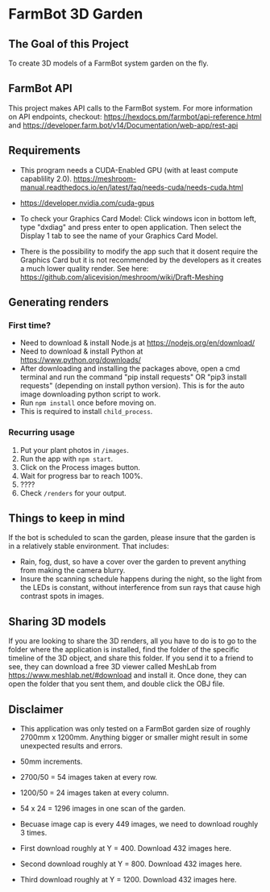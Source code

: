 # FarmBot 3D Garden

## The Goal of this Project
To create 3D models of a FarmBot system garden on the fly.

## FarmBot API
This project makes API calls to the FarmBot system. 
For more information on API endpoints, checkout: https://hexdocs.pm/farmbot/api-reference.html and https://developer.farm.bot/v14/Documentation/web-app/rest-api

## Requirements
- This program needs a CUDA-Enabled GPU (with at least compute capablility 2.0). https://meshroom-manual.readthedocs.io/en/latest/faq/needs-cuda/needs-cuda.html
- https://developer.nvidia.com/cuda-gpus
- To check your Graphics Card Model: Click windows icon in bottom left, type "dxdiag" and press enter to open application. Then select the Display 1 tab to see the name of your Graphics Card Model.

- There is the possibility to modify the app such that it dosent require the Graphics Card but it is not recommended by the developers as it creates a much lower quality render. See here: https://github.com/alicevision/meshroom/wiki/Draft-Meshing

## Generating renders
### First time?
- Need to download & install Node.js at https://nodejs.org/en/download/
- Need to download & install Python at https://www.python.org/downloads/
- After downloading and installing the packages above, open a cmd terminal and run the command "pip install requests" OR "pip3 install requests" (depending on install python version). This is for the auto image downloading python script to work.
- Run `npm install` once before moving on.
- This is required to install `child_process`.


### Recurring usage
1. Put your plant photos in `/images`.
2. Run the app with `npm start`.
3. Click on the Process images button.
4. Wait for progress bar to reach 100%.
5. ????
6. Check `/renders` for your output.

## Things to keep in mind
If the bot is scheduled to scan the garden, please insure that the garden is in a relatively stable environment. 
That includes:
- Rain, fog, dust, so have a cover over the garden to prevent anything from making the camera blurry.
- Insure the scanning schedule happens during the night, so the light from the LEDs is constant, without interference from sun rays that cause high contrast spots in images.

## Sharing 3D models
If you are looking to share the 3D renders, all you have to do is to go to the folder where the application is installed, find the folder of the specific timeline of the 3D object, and share this folder. If you send it to a friend to see, they can download a free 3D viewer called MeshLab from https://www.meshlab.net/#download and install it. Once done, they can open the folder that you sent them, and double click the OBJ file.

## Disclaimer
- This application was only tested on a FarmBot garden size of roughly 2700mm x 1200mm. Anything bigger or smaller might result in some unexpected results and errors.

- 50mm increments. 
- 2700/50 = 54 images taken at every row. 
- 1200/50 = 24 images taken at every column. 
- 54 x 24 = 1296 images in one scan of the garden. 
- Becuase image cap is every 449 images, we need to download roughly 3 times. 
- First download roughly at Y = 400. Download 432 images here.
- Second download roughly at Y = 800. Download 432 images here.
- Third download roughly at Y = 1200. Download 432 images here.


